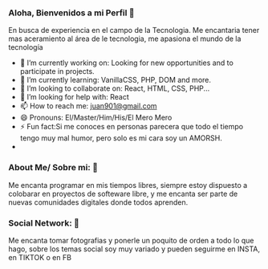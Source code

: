 ### Aloha, Bienvenidos a mi Perfil 👋


En busca de experiencia en el campo de la Tecnologia. 
Me encantaria tener mas aceramiento al área de le tecnologia, me apasiona el mundo de la tecnología

- 🔭 I’m currently working on: Looking for new opportunities and to participate in projects. 
- 🌱 I’m currently learning: VanillaCSS, PHP, DOM and more. 
- 👯 I’m looking to collaborate on: React, HTML, CSS, PHP...
- 🤔 I’m looking for help with: React
- 📫 How to reach me: juan901@gmail.com
- 😄 Pronouns: El/Master/Him/His/El Mero Mero
- ⚡ Fun fact:Si me conoces en personas parecera que todo el tiempo tengo muy mal humor, pero solo es mi cara soy un AMORSH. 
- 
### About Me/ Sobre mi: 👋
Me encanta programar en mis tiempos libres, siempre estoy dispuesto a colobarar en proyectos de softeware libre, y me encanta ser parte de nuevas comunidades digitales donde todos aprenden. 

### Social Network: 👋
Me encanta tomar fotografias y ponerle un poquito de orden a todo lo que hago, sobre los temas social
soy muy variado y pueden seguirme en INSTA, en TIKTOK o en FB
